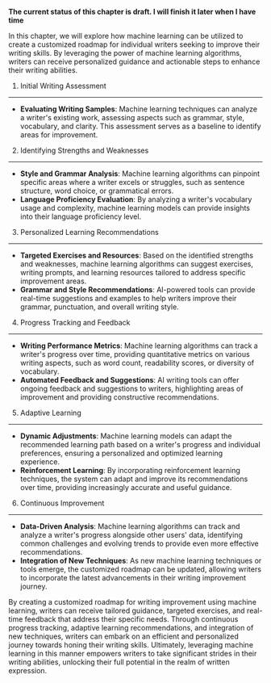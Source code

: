 **The current status of this chapter is draft. I will finish it later when I have time**

In this chapter, we will explore how machine learning can be utilized to create a customized roadmap for individual writers seeking to improve their writing skills. By leveraging the power of machine learning algorithms, writers can receive personalized guidance and actionable steps to enhance their writing abilities.

1. Initial Writing Assessment
-----------------------------

* **Evaluating Writing Samples**: Machine learning techniques can analyze a writer's existing work, assessing aspects such as grammar, style, vocabulary, and clarity. This assessment serves as a baseline to identify areas for improvement.

2. Identifying Strengths and Weaknesses
---------------------------------------

* **Style and Grammar Analysis**: Machine learning algorithms can pinpoint specific areas where a writer excels or struggles, such as sentence structure, word choice, or grammatical errors.
* **Language Proficiency Evaluation**: By analyzing a writer's vocabulary usage and complexity, machine learning models can provide insights into their language proficiency level.

3. Personalized Learning Recommendations
----------------------------------------

* **Targeted Exercises and Resources**: Based on the identified strengths and weaknesses, machine learning algorithms can suggest exercises, writing prompts, and learning resources tailored to address specific improvement areas.
* **Grammar and Style Recommendations**: AI-powered tools can provide real-time suggestions and examples to help writers improve their grammar, punctuation, and overall writing style.

4. Progress Tracking and Feedback
---------------------------------

* **Writing Performance Metrics**: Machine learning algorithms can track a writer's progress over time, providing quantitative metrics on various writing aspects, such as word count, readability scores, or diversity of vocabulary.
* **Automated Feedback and Suggestions**: AI writing tools can offer ongoing feedback and suggestions to writers, highlighting areas of improvement and providing constructive recommendations.

5. Adaptive Learning
--------------------

* **Dynamic Adjustments**: Machine learning models can adapt the recommended learning path based on a writer's progress and individual preferences, ensuring a personalized and optimized learning experience.
* **Reinforcement Learning**: By incorporating reinforcement learning techniques, the system can adapt and improve its recommendations over time, providing increasingly accurate and useful guidance.

6. Continuous Improvement
-------------------------

* **Data-Driven Analysis**: Machine learning algorithms can track and analyze a writer's progress alongside other users' data, identifying common challenges and evolving trends to provide even more effective recommendations.
* **Integration of New Techniques**: As new machine learning techniques or tools emerge, the customized roadmap can be updated, allowing writers to incorporate the latest advancements in their writing improvement journey.

By creating a customized roadmap for writing improvement using machine learning, writers can receive tailored guidance, targeted exercises, and real-time feedback that address their specific needs. Through continuous progress tracking, adaptive learning recommendations, and integration of new techniques, writers can embark on an efficient and personalized journey towards honing their writing skills. Ultimately, leveraging machine learning in this manner empowers writers to take significant strides in their writing abilities, unlocking their full potential in the realm of written expression.
